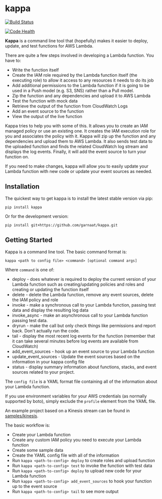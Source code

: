 kappa
=====

[![Build Status](https://travis-ci.org/garnaat/kappa.svg?branch=develop)](https://travis-ci.org/garnaat/kappa)

[![Code Health](https://landscape.io/github/garnaat/kappa/develop/landscape.svg)](https://landscape.io/github/garnaat/kappa/develop)

**Kappa** is a command line tool that (hopefully) makes it easier to
deploy, update, and test functions for AWS Lambda.

There are quite a few steps involved in developing a Lambda function.
You have to:

* Write the function itself
* Create the IAM role required by the Lambda function itself (the executing
role) to allow it access to any resources it needs to do its job
* Add additional permissions to the Lambda function if it is going to be used
in a Push model (e.g. S3, SNS) rather than a Pull model.
* Zip the function and any dependencies and upload it to AWS Lambda
* Test the function with mock data
* Retrieve the output of the function from CloudWatch Logs
* Add an event source to the function
* View the output of the live function

Kappa tries to help you with some of this.  It allows you to create an IAM
managed policy or use an existing one.  It creates the IAM execution role for
you and associates the policy with it.  Kappa will zip up the function and
any dependencies and upload them to AWS Lambda.  It also sends test data
to the uploaded function and finds the related CloudWatch log stream and
displays the log events.  Finally, it will add the event source to turn
your function on.

If you need to make changes, kappa will allow you to easily update your Lambda
function with new code or update your event sources as needed.

Installation
------------

The quickest way to get kappa is to install the latest stable version via pip:

    pip install kappa
    
Or for the development version:

    pip install git+https://github.com/garnaat/kappa.git


Getting Started
---------------

Kappa is a command line tool.  The basic command format is:

    kappa <path to config file> <command> [optional command args]

Where ``command`` is one of:

* deploy - does whatever is required to deploy the current version of your
  Lambda function such as creating/updating policies and roles and creating or
  updating the function itself
* delete - delete the Lambda function, remove any event sources, delete the IAM
  policy and role
* invoke - make a synchronous call to your Lambda function, passing test data
  and display the resulting log data
* invoke_async - make an asynchronous call to your Lambda function passing test
  data.
* dryrun - make the call but only check things like permissions and report
  back.  Don't actually run the code.
* tail - display the most recent log events for the function (remember that it
  can take several minutes before log events are available from CloudWatch)
* add_event_sources - hook up an event source to your Lambda function
* update_event_sources - Update the event sources based on the information in
  your kappa config file
* status - display summary information about functions, stacks, and event
  sources related to your project.

The ``config file`` is a YAML format file containing all of the information
about your Lambda function.

If you use environment variables for your AWS credentials (as normally supported by boto),
simply exclude the ``profile`` element from the YAML file.

An example project based on a Kinesis stream can be found in
[samples/kinesis](https://github.com/garnaat/kappa/tree/develop/samples/kinesis).

The basic workflow is:

* Create your Lambda function
* Create any custom IAM policy you need to execute your Lambda function
* Create some sample data
* Create the YAML config file with all of the information
* Run ``kappa <path-to-config> deploy`` to create roles and upload function
* Run ``kappa <path-to-config> test`` to invoke the function with test data
* Run ``kappa <path-to-config> deploy`` to upload new code for your Lambda
  function
* Run ``kappa <path-to-config> add_event_sources`` to hook your function up to the event source
* Run ``kappa <path-to-config> tail`` to see more output
